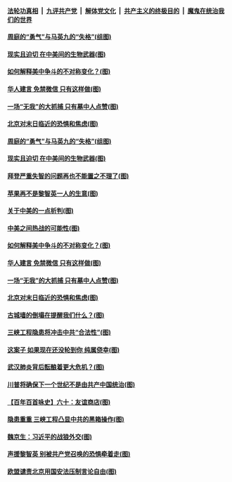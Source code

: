 ####  [法轮功真相](../../../../basic/blob/master/README.md?t=08140702) &nbsp;|&nbsp; [九评共产党](../../../../9ping.md/blob/master/README.md?t=08140702) &nbsp;|&nbsp; [解体党文化](../../../../jtdwh.md/blob/master/README.md?t=08140702)  &nbsp;|&nbsp; [共产主义的终极目的](../../../../gczydzjmd.md/blob/master/README.md?t=08140702) &nbsp;|&nbsp; [魔鬼在统治我们的世界](../../../../mgztzwmdsj.md/blob/master/README.md?t=08140702) 

#### [周庭的“勇气”与马英九的“失格”(组图)](../pages/p4/942871.md?t=08140702) 

#### [现实且迫切 在中美间的生物武器(图)](../pages/p4/942803.md?t=08140702) 

#### [如何解释美中争斗的不对称变化？(图)](../pages/p4/942774.md?t=08140702) 

#### [华人建言 免禁微信 只有这样做(图)](../pages/p4/942654.md?t=08140702) 

#### [一场“无我”的大抓捕 只有墓中人点赞(图)](../pages/p4/942703.md?t=08140702) 

#### [北京对末日临近的恐惧和焦虑(图)](../pages/p4/942666.md?t=08140702) 

#### [周庭的“勇气”与马英九的“失格”(组图)](../pages/p4/942871.md?t=08140702) 

#### [现实且迫切 在中美间的生物武器(图)](../pages/p4/942803.md?t=08140702) 

#### [拜登严重失智的问题再也不能置之不理了(图)](../pages/p4/942797.md?t=08140702) 

#### [苹果再不是黎智英一人的生意(图)](../pages/p4/942778.md?t=08140702) 

#### [关于中美的一点析判(图)](../pages/p4/942777.md?t=08140702) 

#### [中美之间热战的可能性(图)](../pages/p4/942776.md?t=08140702) 

#### [如何解释美中争斗的不对称变化？(图)](../pages/p4/942774.md?t=08140702) 

#### [华人建言 免禁微信 只有这样做(图)](../pages/p4/942654.md?t=08140702) 

#### [一场“无我”的大抓捕 只有墓中人点赞(图)](../pages/p4/942703.md?t=08140702) 

#### [北京对末日临近的恐惧和焦虑(图)](../pages/p4/942666.md?t=08140702) 

#### [古城墙的倒塌在提醒我们什么？(图)](../pages/p4/942562.md?t=08140702) 

#### [三峡工程隐患将冲击中共“合法性”(图)](../pages/p4/942662.md?t=08140702) 

#### [这案子 如果现在还没轮到你 纯属侥幸(图)](../pages/p4/942670.md?t=08140702) 

#### [武汉肺炎背后酝酿着更大危机？(图)](../pages/p4/942668.md?t=08140702) 

#### [川普将确保下一个世纪不是由共产中国统治(图)](../pages/p4/942656.md?t=08140702) 

#### [【百年百首咏史】六十：友谊商店(图)](../pages/p4/942298.md?t=08140702) 

#### [隐患重重 三峡工程凸显中共的黑箱操作(图)](../pages/p4/942587.md?t=08140702) 

#### [魏京生：习近平的战狼外交(图)](../pages/p4/942556.md?t=08140702) 

#### [声援黎智英 别被共产党召唤的恐惧牵着走(图)](../pages/p4/942554.md?t=08140702) 

#### [欧盟谴责北京用国安法压制言论自由(图)](../pages/p4/942551.md?t=08140702) 


